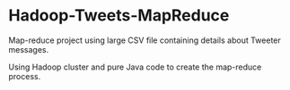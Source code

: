 # Hadoop-Tweets-MapReduce
Map-reduce project using large CSV file containing details about Tweeter messages.

Using Hadoop cluster and pure Java code to create the map-reduce process.
